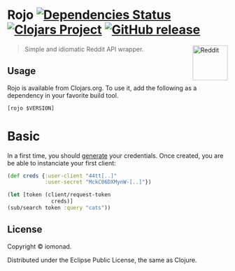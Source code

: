 # Rojo [![Dependencies Status](https://jarkeeper.com/iomonad/rojo/status.svg)](https://jarkeeper.com/iomonad/rojo) [![Clojars Project](https://img.shields.io/clojars/v/rojo.svg)](https://clojars.org/rojo) [![GitHub release](https://img.shields.io/github/release/iomonad/rojo.svg)](https://github.com/iomonad/rojo)
<a href="https://github.com/iomonad/rojo"><img
  src="http://i.imgur.com/sdO8tAw.png" alt="Reddit"
  width="80" height="80" align="right"></a> 

 > Simple and idiomatic Reddit API wrapper. 

## Usage

Rojo is available from Clojars.org. To use it, add the following as a dependency in your favorite build tool.

```clojure
[rojo $VERSION]
```
# Basic

In a first time, you should [generate](https://old.reddit.com/prefs/apps/) your credentials.
Once created, you are be able to instanciate your first client:

```clojure
(def creds {:user-client "44tt[..]"
            :user-secret "MckC06DXMynW-[..]"})

(let [token (client/request-token
              creds)]
(sub/search token :query "cats"))
```

## License

Copyright &copy; iomonad.

Distributed under the Eclipse Public License, the same as Clojure.
